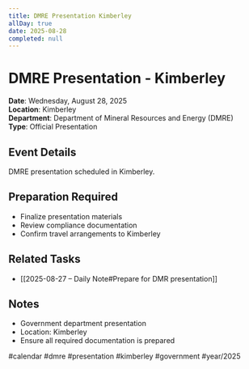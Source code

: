 ```yaml
---
title: DMRE Presentation Kimberley
allDay: true
date: 2025-08-28
completed: null
---
```


# DMRE Presentation - Kimberley

**Date**: Wednesday, August 28, 2025  
**Location**: Kimberley  
**Department**: Department of Mineral Resources and Energy (DMRE)  
**Type**: Official Presentation  

## Event Details
DMRE presentation scheduled in Kimberley.

## Preparation Required
- Finalize presentation materials
- Review compliance documentation
- Confirm travel arrangements to Kimberley

## Related Tasks
- [[2025-08-27 – Daily Note#Prepare for DMR presentation]]

## Notes
- Government department presentation
- Location: Kimberley
- Ensure all required documentation is prepared

#calendar #dmre #presentation #kimberley #government #year/2025
